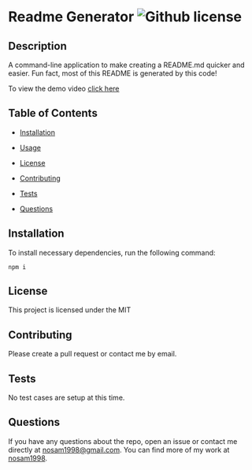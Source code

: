 
# Readme Generator ![Github license](https://img.shields.io/badge/license-MIT-blue)

## Description

A command-line application to make creating a README.md quicker and easier. Fun fact, most of this README is generated by this code!

To view the demo video [click here](https://drive.google.com/file/d/1CGUDGIP-G2Ccz3VSIHjTpgtZm0XfTaUs/view?usp=sharing)

## Table of Contents

* [Installation](#installation)

* [Usage](#usage)

* [License](#license)

* [Contributing](#contributing)

* [Tests](#tests)

* [Questions](#questions)

## Installation

To install necessary dependencies, run the following command:
```
npm i
```

## License

This project is licensed under the MIT

## Contributing

Please create a pull request or contact me by email.

## Tests

No test cases are setup at this time.

## Questions

If you have any questions about the repo, open an issue or contact me directly at
nosam1998@gmail.com. You can find more of my work at [nosam1998](https://github.com/nosam1998).
